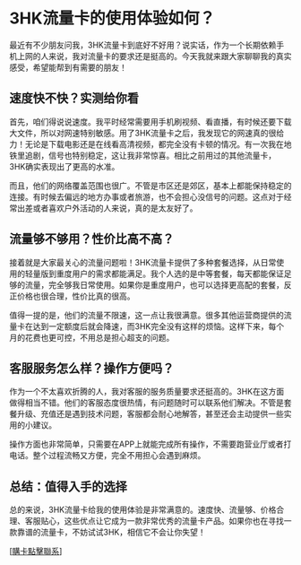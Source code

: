 # 3HK流量卡的使用体验如何？

最近有不少朋友问我，3HK流量卡到底好不好用？说实话，作为一个长期依赖手机上网的人来说，我对流量卡的要求还是挺高的。今天我就来跟大家聊聊我的真实感受，希望能帮到有需要的朋友！

## 速度快不快？实测给你看

首先，咱们得说说速度。我平时经常需要用手机刷视频、看直播，有时候还要下载大文件，所以对网速特别敏感。用了3HK流量卡之后，我发现它的网速真的很给力！无论是下载电影还是在线看高清视频，都完全没有卡顿的情况。有一次我在地铁里追剧，信号也特别稳定，这让我非常惊喜。相比之前用过的其他流量卡，3HK确实表现出了更高的水准。

而且，他们的网络覆盖范围也很广。不管是市区还是郊区，基本上都能保持稳定的连接。有时候去偏远的地方办事或者旅游，也不会担心没信号的问题。这点对于经常出差或者喜欢户外活动的人来说，真的是太友好了。

## 流量够不够用？性价比高不高？

接着就是大家最关心的流量问题啦！3HK流量卡提供了多种套餐选择，从日常使用的轻量版到重度用户的需求都能满足。我个人选的是中等套餐，每天都能保证足够的流量，完全够我日常使用。如果你是重度用户，也可以选择更高配的套餐，反正价格也很合理，性价比真的很高。

值得一提的是，他们的流量不限速，这一点让我很满意。很多其他运营商提供的流量卡在达到一定额度后就会降速，而3HK完全没有这样的烦恼。这样下来，每个月的花费也更可控，不用总是担心超支的问题。

## 客服服务怎么样？操作方便吗？

作为一个不太喜欢折腾的人，我对客服的服务质量要求还挺高的。3HK在这方面做得相当不错。他们的客服态度很热情，有问题随时可以联系他们解决。不管是套餐升级、充值还是遇到技术问题，客服都会耐心地解答，甚至还会主动提供一些实用的小建议。

操作方面也非常简单，只需要在APP上就能完成所有操作，不需要跑营业厅或者打电话。整个过程流畅又方便，完全不用担心会遇到麻烦。

## 总结：值得入手的选择

总的来说，3HK流量卡给我的使用体验是非常满意的。速度快、流量够、价格合理、客服贴心，这些优点让它成为一款非常优秀的流量卡产品。如果你也在寻找一款靠谱的流量卡，不妨试试3HK，相信它不会让你失望！

[[購卡點擊聯系](https://t.me/s/esim1088)]